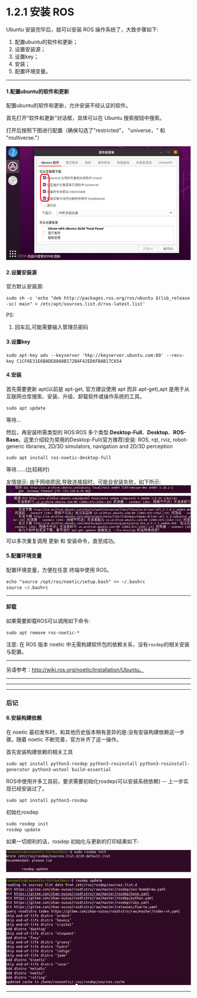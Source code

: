 # 1.2.1 安装 ROS

Ubuntu 安装完毕后，就可以安装 ROS 操作系统了，大致步骤如下:

1. 配置ubuntu的软件和更新；
2. 设置安装源；
3. 设置key；
4. 安装；
5. 配置环境变量。

------

#### 1.配置ubuntu的软件和更新

配置ubuntu的软件和更新，允许安装不经认证的软件。

首先打开“软件和更新”对话框，具体可以在 Ubuntu 搜索按钮中搜索。

打开后按照下图进行配置（确保勾选了"restricted"， "universe，" 和 "multiverse."）

![00ROS安装之ubuntu准备](.\images\1.2.1\00ROS安装之ubuntu准备.png)

#### 2.设置安装源

官方默认安装源:

```
sudo sh -c 'echo "deb http://packages.ros.org/ros/ubuntu $(lsb_release -sc) main" > /etc/apt/sources.list.d/ros-latest.list'
```
PS:

1. 回车后,可能需要输入管理员密码

#### 3.设置key

```
sudo apt-key adv --keyserver 'hkp://keyserver.ubuntu.com:80' --recv-key C1CF6E31E6BADE8868B172B4F42ED6FBAB17C654
```

#### 4.安装

首先需要更新 apt(以前是 apt-get, 官方建议使用 apt 而非 apt-get),apt 是用于从互联网仓库搜索、安装、升级、卸载软件或操作系统的工具。

```
sudo apt update
```

等待...

然后，再安装所需类型的 ROS:ROS 多个类型:**Desktop-Full**、**Desktop**、**ROS-Base**。这里介绍较为常用的Desktop-Full(官方推荐)安装: ROS, rqt, rviz, robot-generic libraries, 2D/3D simulators, navigation and 2D/3D perception

```
sudo apt install ros-noetic-desktop-full
```

等待......(比较耗时)

友情提示: 由于网络原因,导致连接超时，可能会安装失败，如下所示:![09\_安装异常](.\images\1.2.1\09_安装异常.png)可以多次重复调用 更新 和 安装命令，直至成功。

#### 5.配置环境变量

配置环境变量，方便在任意 终端中使用 ROS。

```
echo "source /opt/ros/noetic/setup.bash" >> ~/.bashrc
source ~/.bashrc
```

------

#### 卸载

如果需要卸载ROS可以调用如下命令:

```
sudo apt remove ros-noetic-*
```

注意: 在 ROS 版本 noetic 中无需构建软件包的依赖关系，没有`rosdep`的相关安装与配置。

------

另请参考：http://wiki.ros.org/noetic/Installation/Ubuntu。

------

------

------

### 后记

#### 6.安装构建依赖

在 noetic 最初发布时，和其他历史版本稍有差异的是:没有安装构建依赖这一步骤。随着 noetic 不断完善，官方补齐了这一操作。

首先安装构建依赖的相关工具

```
sudo apt install python3-rosdep python3-rosinstall python3-rosinstall-generator python3-wstool build-essential
```

ROS中使用许多工具前，要求需要初始化rosdep(可以安装系统依赖) -- 上一步实现已经安装过了。

```
sudo apt install python3-rosdep
```

初始化rosdep

```
sudo rosdep init
rosdep update
```

如果一切顺利的话，rosdep 初始化与更新的打印结果如下:

![img](.\images\1.2.1\rosdep正常初始化.png)

![img](.\images\1.2.1\rosdep正常更新.png)

------

